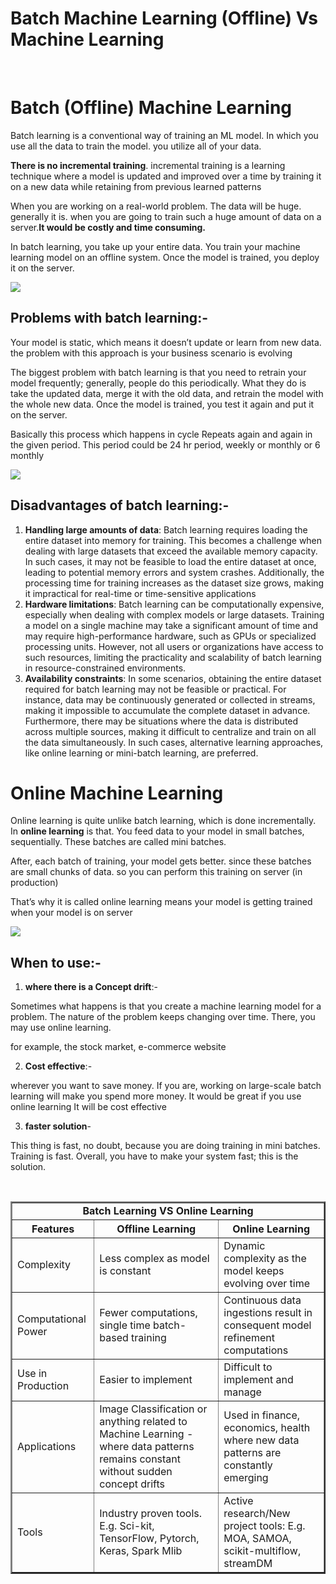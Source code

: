 #  Batch Machine Learning (Offline) Vs Machine Learning

<br>

# Batch (Offline) Machine Learning
Batch learning is a conventional way of training an ML model. In which you use all the data to train the model. you utilize all of your data.

**There is no incremental training**. incremental training is a learning technique where a model is updated and improved over a time by training it on a new data while retaining from previous learned patterns

When you are working on a real-world problem. The data will be huge. generally it is. when you are going to train such a huge amount of data on a server.**It would be costly and time consuming.**

In batch learning, you take up your entire data. You train your machine learning model on an offline system. Once the model is trained, you deploy it on the server.

![](https://miro.medium.com/v2/resize:fit:700/1*-HJtPmbHiEAPK_35YZ3MTQ.png)

## **Problems with batch learning:-**

Your model is static, which means it doesn’t update or learn from new data. the problem with this approach is your business scenario is evolving     

The biggest problem with batch learning is that you need to retrain your model frequently; generally, people do this periodically. What they do is take the updated data, merge it with the old data, and retrain the model with the whole new data. Once the model is trained, you test it again and put it on the server.

Basically this process which happens in cycle Repeats again and again in the given period. This period could be 24 hr period, weekly or monthly or 6 monthly

![](https://miro.medium.com/v2/resize:fit:700/1*2AA1g-gKB8BC-nFMSBfeMg.png)


## **Disadvantages of batch learning:-**

1.  **Handling large amounts of data**: Batch learning requires loading the entire dataset into memory for training. This becomes a challenge when dealing with large datasets that exceed the available memory capacity. In such cases, it may not be feasible to load the entire dataset at once, leading to potential memory errors and system crashes. Additionally, the processing time for training increases as the dataset size grows, making it impractical for real-time or time-sensitive applications
2.  **Hardware limitations**: Batch learning can be computationally expensive, especially when dealing with complex models or large datasets. Training a model on a single machine may take a significant amount of time and may require high-performance hardware, such as GPUs or specialized processing units. However, not all users or organizations have access to such resources, limiting the practicality and scalability of batch learning in resource-constrained environments.
3.  **Availability constraints**: In some scenarios, obtaining the entire dataset required for batch learning may not be feasible or practical. For instance, data may be continuously generated or collected in streams, making it impossible to accumulate the complete dataset in advance. Furthermore, there may be situations where the data is distributed across multiple sources, making it difficult to centralize and train on all the data simultaneously. In such cases, alternative learning approaches, like online learning or mini-batch learning, are preferred.

# Online Machine  Learning
Online learning is quite unlike batch learning, which is done incrementally.
In  **online learning**  is that. You feed data to your model in small batches, sequentially. These batches are called mini batches.

After, each batch of training, your model gets better. since these batches are small chunks of data. so you can perform this training on server (in production)

That’s why it is called online learning means your model is getting trained when your model is on server

![](https://miro.medium.com/v2/resize:fit:700/1*078YorTPCYcFEtTrb-Wy8Q.png)

## **When to use:-**

1) **where there is a Concept drift**:-

Sometimes what happens is that you create a machine learning model for a problem. The nature of the problem keeps changing over time. There, you may use online learning.

for example, the stock market, e-commerce website

2) **Cost effective**:-

wherever you want to save money. If you are, working on large-scale batch learning will make you spend more money. It would be great if you use online learning It will be cost effective

3) **faster solution**-

This thing is fast, no doubt, because you are doing training in mini batches. Training is fast. Overall, you have to make your system fast; this is the solution.


<br>
<table border="2">
    <tr>
        <td colspan="3" align="center"><b>Batch Learning VS Online Learning</b></td>
    </tr>
    <tr>
        <th>Features</th>
        <th>Offline Learning</th>
        <th>Online Learning</th>
    </tr>
    <tr>
        <td>Complexity</td>
        <td>Less complex as model is constant</td>
        <td>Dynamic complexity as the model keeps evolving over time</td>
    </tr>
    <tr>
        <td>Computational Power</td>
        <td>Fewer computations, single time batch-based training</td>
        <td>Continuous data ingestions result in consequent model refinement computations</td>
    </tr>
    <tr>
        <td>Use in Production</td>
        <td>Easier to implement</td>
        <td>Difficult to implement and manage</td>
    </tr>
    <tr>
        <td>Applications</td>
        <td>Image Classification or anything related to Machine Learning - where data patterns remains constant without sudden concept drifts</td>
        <td>Used in finance, economics, health where new data patterns are constantly emerging</td>
    </tr>
    <tr>
        <td>Tools</td>
        <td>Industry proven tools. E.g. Sci-kit, TensorFlow, Pytorch, Keras, Spark Mlib</td>
        <td>Active research/New project tools: E.g. MOA, SAMOA, scikit-multiflow, streamDM</td>
    </tr>
</table>



